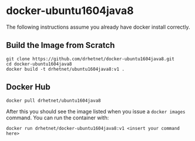 # docker-ubuntu1604java8
The following instructions assume you already have docker install correctly. 

## Build the Image from Scratch
```
git clone https://github.com/drhetnet/docker-ubuntu1604java8.git
cd docker-ubuntu1604java8
docker build -t drhetnet/ubuntu1604java8:v1 .
```

## Docker Hub
```
docker pull drhetnet/ubuntu1604java8
```

After this you should see the image listed when you issue a `docker images` command. You can run the container with:
```
docker run drhetnet/docker-ubuntu1604java8:v1 <insert your command here>
```
